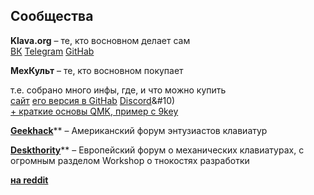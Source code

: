 
## Сообщества

**Klava.org** – те, кто восновном делает сам  
[ВК](https://vk.com/klavaorg) [Telegram](https://telegram.me/klavaorgwork) [GitHab](https://github.com/klavarog)

**МехКульт** – те, кто восновном покупает

т.е. собрано много инфы, где, и что можно купить  
[сайт](https://rumech.guide) [его версия в GitHab](https://github.com/Flumeded/ru_mech/tree/master/docs) [Discord](https://discord.com/channels/667761489872158729/667769841272356866)&#10)  
[+ краткие основы QMK, пример с 9key](https://github.com/Flumeded/ru_mech/blob/master/docs/QMK.md)
 
   
[**Geekhack**](https://geekhack.org/)** – Американский форум энтузиастов клавиатур

[**Deskthority**](https://deskthority.net/)** – Европейский форум о механических клавиатурах, с огромным разделом Workshop о тнокостях разработки

[**на reddit**](https://www.reddit.com/r/MechanicalKeyboards/)
